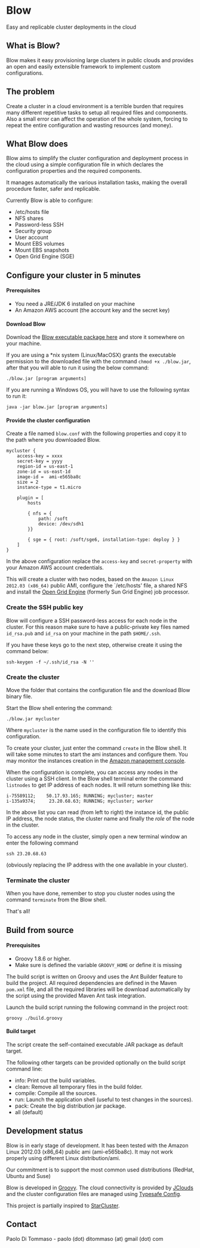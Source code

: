 Blow
====
Easy and replicable cluster deployments in the cloud

What is Blow?
-------------
Blow makes it easy provisioning large clusters in public clouds and
provides an open and easily extensible framework to implement custom configurations.

The problem
-----------
Create a cluster in a cloud environment is a terrible burden that requires many different
repetitive tasks to setup all required files and components. Also a small error can affect
the operation of the whole system, forcing to repeat the entire configuration and wasting
resources (and money).

What Blow does
--------------
Blow aims to simplify the cluster configuration and deployment process in the cloud using a simple
configuration file in which declares the configuration properties and the required components.

It manages automatically the various installation tasks, making the overall procedure faster,
safer and replicable.

Currently Blow is able to configure:

* /etc/hosts file
* NFS shares
* Password-less SSH
* Security group
* User account
* Mount EBS volumes
* Mount EBS snapshots
* Open Grid Engine (SGE)


Configure your cluster in 5 minutes
-----------------------------------

#### Prerequisites
* You need a JRE/JDK 6 installed on your machine
* An Amazon AWS account (the account key and the secret key)

#### Download Blow

Download the <a href="http://dl.dropbox.com/u/376524/blow/blow.jar">Blow executable package here</a> and
store it somewhere on your machine.

If you are using a *nix system (Linux/MacOSX) grants the executable permission to the downloaded file with the command
`chmod +x ./blow.jar`, after that you will able to run it using the below command:

    ./blow.jar [program arguments]

If you are running a Windows OS, you will have to use the following syntax to run it:

    java -jar blow.jar [program arguments]

#### Provide the cluster configuration

Create a file named `blow.conf` with the following properties and copy it
to the path where you downloaded Blow.

    mycluster {
        access-key = xxxx
        secret-key = yyyy
        region-id = us-east-1
        zone-id = us-east-1d
        image-id =  ami-e565ba8c
        size = 2
        instance-type = t1.micro

        plugin = [
            hosts

            { nfs = {
                path: /soft
                device: /dev/sdh1
            }}

            { sge = { root: /soft/sge6, installation-type: deploy } }
        ]
    }

In the above configuration replace the `access-key` and `secret-property` with your Amazon AWS account credentials.

This will create a cluster with two nodes, based on the `Amazon Linux 2012.03 (x86_64)` public AMI, configure the
`/etc/hosts' file, a shared NFS and install the <a href="http://gridscheduler.sourceforge.net" target="_blank">Open Grid Engine</a>
(formerly Sun Grid Engine) job processor.

### Create the SSH public key

Blow will configure a SSH password-less access for each node in the cluster. For this reason make sure to have
a public-private key files named `id_rsa.pub` and `id_rsa` on your machine in the path `$HOME/.ssh`.

If you have these keys go to the next step, otherwise create it using the command below:

    ssh-keygen -f ~/.ssh/id_rsa -N ''


### Create the cluster

Move the folder that contains the configuration file and the download Blow binary file.

Start the Blow shell entering the command:

    ./blow.jar mycluster


Where `mycluster` is the name used in the configuration file to identify this configuration.

To create your cluster, just enter the command `create` in the Blow shell. It will take some minutes to start
the ami instances and configure them. You may monitor the instances creation in the
<a href="https://console.aws.amazon.com" target="_blank">Amazon management console</a>.

When the configuration is complete, you can access any nodes in the cluster using a SSH client.
In the Blow shell terminal enter the command `listnodes` to get IP address of each nodes.
It will return something like this:

    i-75589112;    50.17.93.165; RUNNING; mycluster; master
    i-135a9374;     23.20.68.63; RUNNING; mycluster; worker

In the above list you can read (from left to right) the instance id, the public IP address, the node status,
the cluster name and finally the _role_ of the node in the cluster.

To access any node in the cluster, simply open a new terminal window an enter the following command

    ssh 23.20.68.63

(obviously replacing the IP address with the one available in your cluster).


### Terminate the cluster

When you have done, remember to stop you cluster nodes using the command `terminate` from the Blow shell.


That's all!

Build from source
-----------------

#### Prerequisites
* Groovy 1.8.6 or higher.
* Make sure is defined the variable `GROOVY_HOME` or define it is missing

The build script is written on Groovy and uses the Ant Builder feature to build the project.
All required dependencies are defined in the Maven `pom.xml` file, and all the required libraries
will be download automatically by the script using the provided Maven Ant task integration.

Launch the build script running the following command in the project root:

    groovy ./build.groovy

#### Build target

The script create the self-contained executable JAR package as default target.

The following other targets can be provided optionally on the build script command line:
* info:     Print out the build variables.
* clean:    Remove all temporary files in the build folder.
* compile:  Compile all the sources.
* run:      Launch the application shell (useful to test changes in the sources).
* pack:     Create the big distribution jar package.
* all (default)



Development status
------------------
Blow is in early stage of development. It has been tested with the Amazon Linux 2012.03 (x86_64)
public ami (ami-e565ba8c). It may not work properly using different Linux distribution/ami.

Our commitment is to support the most common used distributions (RedHat, Ubuntu and Suse)

Blow is developed in <a href="http://groovy.codehaus.org" target="_blank">Groovy</a>.
The cloud connectivity is provided by <a href="http://www.jclouds.org" target="_blank">JClouds</a>
and the cluster configuration files are managed using <a href="https://github.com/typesafehub/config" target="_blank">Typesafe Config</a>.

This project is partially inspired to <a href="http://web.mit.edu/star/cluster/" target="_blank">StarCluster</a>.


Contact
-------
Paolo Di Tommaso - paolo (dot) ditommaso (at) gmail (dot) com